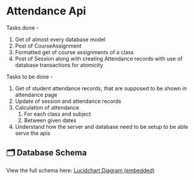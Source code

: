 # Attendance Api
Tasks done -
1. Get of almost every database model
2. Post of CourseAssignment
3. Formatted get of course assignments of a class
4. Post of Session along with creating Attendance records with use of database transactions for atomicity

Tasks to be done -
1. Get of student attendance records, that are supposed to be shown in attendance page
2. Update of session and attendance records
3. Calculation of attendance
   1. For each class and subject
   2. Between given dates
4. Understand how the server and database need to be setup to be able serve the apis

## 🗂 Database Schema
View the full schema here:
[Lucidchart Diagram (embedded)](https://lucid.app/documents/embedded/6bc31132-39ab-4b27-a512-29aa2ba949a0)

